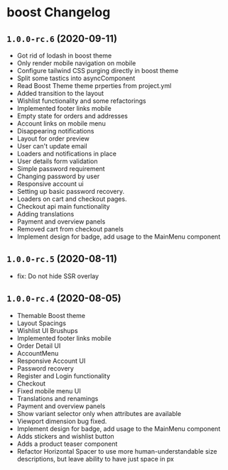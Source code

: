 # boost Changelog

## `1.0.0-rc.6` (2020-09-11)

* Got rid of lodash in boost theme
* Only render mobile navigation on mobile
* Configure tailwind CSS purging directly in boost theme
* Split some tastics into asyncComponent
* Read Boost Theme theme prperties from project.yml
* Added transition to the layout
* Wishlist functionality and some refactorings
* Implemented footer links mobile
* Empty state for orders and addresses
* Account links on mobile menu
* Disappearing notifications
* Layout for order preview
* User can't update email
* Loaders and notifications in place
* User details form validation
* Simple password requirement
* Changing password by user
* Responsive account ui
* Setting up basic password recovery.
* Loaders on cart and checkout pages.
* Checkout api main functionality
* Adding translations
* Payment and overview panels
* Removed cart from checkout panels
* Implement design for badge, add usage to the MainMenu component

## `1.0.0-rc.5` (2020-08-11)

* fix: Do not hide SSR overlay

## `1.0.0-rc.4` (2020-08-05)

* Themable Boost theme
* Layout Spacings
* Wishlist UI Brushups
* Implemented footer links mobile
* Order Detail UI
* AccountMenu
* Responsive Account UI
* Password recovery
* Register and Login functionality
* Checkout
* Fixed mobile menu UI
* Translations and renamings
* Payment and overview panels
* Show variant selector only when attributes are available
* Viewport dimension bug fixed.
* Implement design for badge, add usage to the MainMenu component
* Adds stickers and wishlist button
* Adds a product teaser component
* Refactor Horizontal Spacer to use more human-understandable size descriptions, but leave ability to have just space in px
